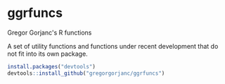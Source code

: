 # ggrfuncs
Gregor Gorjanc's R functions

A set of utility functions and functions under recent development that do not fit into its own package.

```r
install.packages("devtools")
devtools::install_github("gregorgorjanc/ggrfuncs")
```
